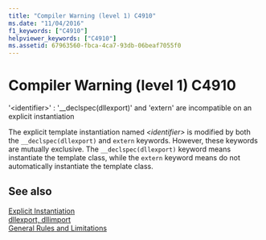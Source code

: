 ```yaml
---
title: "Compiler Warning (level 1) C4910"
ms.date: "11/04/2016"
f1_keywords: ["C4910"]
helpviewer_keywords: ["C4910"]
ms.assetid: 67963560-fbca-4ca7-93db-06beaf7055f0
---
```

# Compiler Warning (level 1) C4910

'\<identifier>' : '__declspec(dllexport)' and 'extern' are incompatible on an explicit instantiation

The explicit template instantiation named *\<identifier>* is modified by both the `__declspec(dllexport)` and `extern` keywords. However, these keywords are mutually exclusive. The `__declspec(dllexport)` keyword means instantiate the template class, while the `extern` keyword means do not automatically instantiate the template class.

## See also

[Explicit Instantiation](../../cpp/explicit-instantiation.md)<br/>
[dllexport, dllimport](../../cpp/dllexport-dllimport.md)<br/>
[General Rules and Limitations](../../cpp/general-rules-and-limitations.md)
